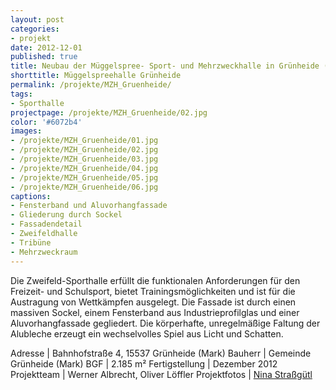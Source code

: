 ```yaml
---
layout: post
categories:
- projekt
date: 2012-12-01
published: true
title: Neubau der Müggelspree- Sport- und Mehrzweckhalle in Grünheide (Mark)
shorttitle: Müggelspreehalle Grünheide
permalink: /projekte/MZH_Gruenheide/
tags: 
- Sporthalle
projectpage: /projekte/MZH_Gruenheide/02.jpg 
color: '#6072b4'
images:
- /projekte/MZH_Gruenheide/01.jpg
- /projekte/MZH_Gruenheide/02.jpg
- /projekte/MZH_Gruenheide/03.jpg
- /projekte/MZH_Gruenheide/04.jpg
- /projekte/MZH_Gruenheide/05.jpg
- /projekte/MZH_Gruenheide/06.jpg
captions:
- Fensterband und Aluvorhangfassade
- Gliederung durch Sockel
- Fassadendetail
- Zweifeldhalle
- Tribüne
- Mehrzweckraum
---
```

Die Zweifeld-Sporthalle erfüllt die funktionalen Anforderungen für den Freizeit- und Schulsport, bietet Trainingsmöglichkeiten und ist für die Austragung von Wettkämpfen ausgelegt. Die Fassade ist durch einen massiven Sockel, einem Fensterband aus Industrieprofilglas und einer Aluvorhangfassade gegliedert. Die körperhafte, unregelmäßige Faltung der Alubleche erzeugt ein wechselvolles Spiel aus Licht und Schatten.

Adresse				|	Bahnhofstraße 4, 15537 Grünheide (Mark)
Bauherr				|	Gemeinde Grünheide (Mark)
BGF					|	2.185 m²
Fertigstellung		|	Dezember 2012
Projektteam			|	Werner Albrecht, Oliver Löffler 
Projektfotos		|	[Nina Straßgütl](http://www.ninastrg.de/)